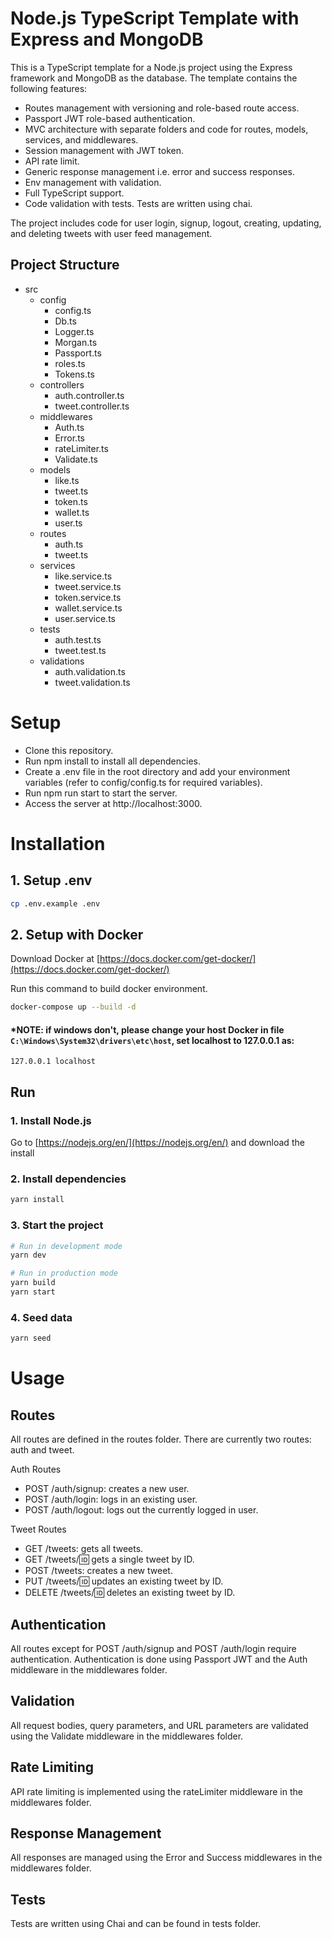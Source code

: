 # Node.js TypeScript Template with Express and MongoDB

This is a TypeScript template for a Node.js project using the Express framework and MongoDB as the database. The template contains the following features:

- Routes management with versioning and role-based route access.
- Passport JWT role-based authentication.
- MVC architecture with separate folders and code for routes, models, services, and middlewares.
- Session management with JWT token.
- API rate limit.
- Generic response management i.e. error and success responses.
- Env management with validation.
- Full TypeScript support.
- Code validation with tests. Tests are written using chai.

The project includes code for user login, signup, logout, creating, updating, and deleting tweets with user feed management.

## Project Structure

- src
  - config
    - config.ts
    - Db.ts
    - Logger.ts
    - Morgan.ts
    - Passport.ts
    - roles.ts
    - Tokens.ts
  - controllers
    - auth.controller.ts
    - tweet.controller.ts
  - middlewares
    - Auth.ts
    - Error.ts
    - rateLimiter.ts
    - Validate.ts
  - models
    - like.ts
    - tweet.ts
    - token.ts
    - wallet.ts
    - user.ts
  - routes
    - auth.ts
    - tweet.ts
  - services
    - like.service.ts
    - tweet.service.ts
    - token.service.ts
    - wallet.service.ts
    - user.service.ts
  - tests
    - auth.test.ts
    - tweet.test.ts
  - validations
    - auth.validation.ts
    - tweet.validation.ts

# Setup
- Clone this repository.
- Run npm install to install all dependencies.
- Create a .env file in the root directory and add your environment variables (refer to config/config.ts for required variables).
- Run npm run start to start the server.
- Access the server at http://localhost:3000.
# Installation

## 1. Setup .env

```bash
cp .env.example .env
```

## 2. Setup with Docker

Download Docker at [https://docs.docker.com/get-docker/](https://docs.docker.com/get-docker/)

Run this command to build docker environment.

```bash
docker-compose up --build -d
```
#### \*NOTE: if windows don't, please change your host Docker in file `C:\Windows\System32\drivers\etc\host`, set localhost to 127.0.0.1 as:

```
127.0.0.1 localhost
```
## Run

### 1. Install Node.js

Go to [https://nodejs.org/en/](https://nodejs.org/en/) and download the install

### 2. Install dependencies

```bash
yarn install
```

### 3. Start the project

```bash
# Run in development mode
yarn dev

# Run in production mode
yarn build
yarn start
```

### 4. Seed data

```bash
yarn seed
``` 

# Usage

## Routes
All routes are defined in the routes folder. There are currently two routes: auth and tweet.

Auth Routes
- POST /auth/signup: creates a new user.
- POST /auth/login: logs in an existing user.
- POST /auth/logout: logs out the currently logged in user.

Tweet Routes
- GET /tweets: gets all tweets.
- GET /tweets/:id: gets a single tweet by ID.
- POST /tweets: creates a new tweet.
- PUT /tweets/:id: updates an existing tweet by ID.
- DELETE /tweets/:id: deletes an existing tweet by ID.

## Authentication
All routes except for POST /auth/signup and POST /auth/login require authentication. Authentication is done using Passport JWT and the Auth middleware in the middlewares folder.

## Validation
All request bodies, query parameters, and URL parameters are validated using the Validate middleware in the middlewares folder.

## Rate Limiting
API rate limiting is implemented using the rateLimiter middleware in the middlewares folder.

## Response Management
All responses are managed using the Error and Success middlewares in the middlewares folder.

## Tests
Tests are written using Chai and can be found in tests folder.

